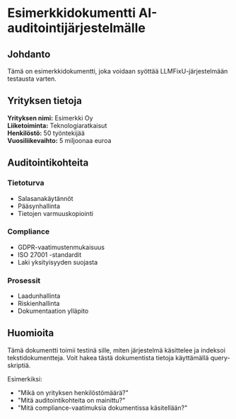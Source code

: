 # Esimerkkidokumentti AI-auditointijärjestelmälle

## Johdanto

Tämä on esimerkkidokumentti, joka voidaan syöttää LLMFixU-järjestelmään testausta varten.

## Yrityksen tietoja

**Yrityksen nimi:** Esimerkki Oy  
**Liiketoiminta:** Teknologiaratkaisut  
**Henkilöstö:** 50 työntekijää  
**Vuosiliikevaihto:** 5 miljoonaa euroa  

## Auditointikohteita

### Tietoturva
- Salasanakäytännöt
- Pääsynhallinta
- Tietojen varmuuskopiointi

### Compliance
- GDPR-vaatimustenmukaisuus
- ISO 27001 -standardit
- Laki yksityisyyden suojasta

### Prosessit
- Laadunhallinta
- Riskienhallinta
- Dokumentaation ylläpito

## Huomioita

Tämä dokumentti toimii testinä sille, miten järjestelmä käsittelee ja indeksoi tekstidokumentteja. Voit hakea tästä dokumentista tietoja käyttämällä query-skriptiä.

Esimerkiksi:
- "Mikä on yrityksen henkilöstömäärä?"
- "Mitä auditointikohteita on mainittu?"
- "Mitä compliance-vaatimuksia dokumentissa käsitellään?"